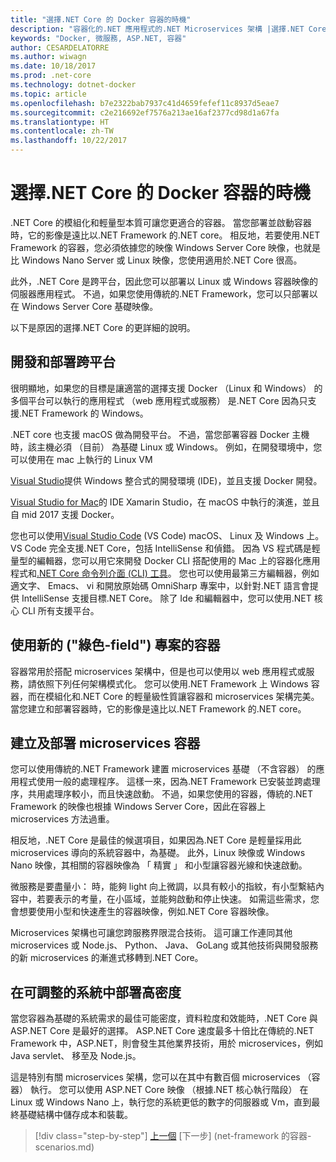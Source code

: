 ```yaml
---
title: "選擇.NET Core 的 Docker 容器的時機"
description: "容器化的.NET 應用程式的.NET Microservices 架構 |選擇.NET Core 的 Docker 容器的時機"
keywords: "Docker, 微服務, ASP.NET, 容器"
author: CESARDELATORRE
ms.author: wiwagn
ms.date: 10/18/2017
ms.prod: .net-core
ms.technology: dotnet-docker
ms.topic: article
ms.openlocfilehash: b7e2322bab7937c41d4659fefef11c8937d5eae7
ms.sourcegitcommit: c2e216692ef7576a213ae16af2377cd98d1a67fa
ms.translationtype: HT
ms.contentlocale: zh-TW
ms.lasthandoff: 10/22/2017
---
```

# <a name="when-to-choose-net-core-for-docker-containers"></a>選擇.NET Core 的 Docker 容器的時機

.NET Core 的模組化和輕量型本質可讓您更適合的容器。 當您部署並啟動容器時，它的影像是遠比以.NET Framework 的.NET core。 相反地，若要使用.NET Framework 的容器，您必須依據您的映像 Windows Server Core 映像，也就是比 Windows Nano Server 或 Linux 映像，您使用適用於.NET Core 很高。

此外，.NET Core 是跨平台，因此您可以部署以 Linux 或 Windows 容器映像的伺服器應用程式。 不過，如果您使用傳統的.NET Framework，您可以只部署以在 Windows Server Core 基礎映像。

以下是原因的選擇.NET Core 的更詳細的說明。

## <a name="developing-and-deploying-cross-platform"></a>開發和部署跨平台

很明顯地，如果您的目標是讓適當的選擇支援 Docker （Linux 和 Windows） 的多個平台可以執行的應用程式 （web 應用程式或服務） 是.NET Core 因為只支援.NET Framework 的 Windows。

.NET core 也支援 macOS 做為開發平台。 不過，當您部署容器 Docker 主機時，該主機必須 （目前） 為基礎 Linux 或 Windows。 例如，在開發環境中，您可以使用在 mac 上執行的 Linux VM

[Visual Studio](https://www.visualstudio.com/)提供 Windows 整合式的開發環境 (IDE)，並且支援 Docker 開發。 

[Visual Studio for Mac](https://www.visualstudio.com/vs/visual-studio-mac/)的 IDE Xamarin Studio，在 macOS 中執行的演進，並且自 mid 2017 支援 Docker。

您也可以使用[Visual Studio Code](https://code.visualstudio.com/) (VS Code) macOS、 Linux 及 Windows 上。 VS Code 完全支援.NET Core，包括 IntelliSense 和偵錯。 因為 VS 程式碼是輕量型的編輯器，您可以用它來開發 Docker CLI 搭配使用的 Mac 上的容器化應用程式和[.NET Core 命令列介面 (CLI) 工具](https://docs.microsoft.com/dotnet/core/tools/?tabs=netcore2x)。 您也可以使用最第三方編輯器，例如適文字、 Emacs、 vi 和開放原始碼 OmniSharp 專案中，以針對.NET 語言會提供 IntelliSense 支援目標.NET Core。 除了 Ide 和編輯器中，您可以使用.NET 核心 CLI 所有支援平台。

## <a name="using-containers-for-new-green-field-projects"></a>使用新的 ("綠色-field") 專案的容器

容器常用於搭配 microservices 架構中，但是也可以使用以 web 應用程式或服務，請依照下列任何架構模式化。 您可以使用.NET Framework 上 Windows 容器，而在模組化和.NET Core 的輕量級性質讓容器和 microservices 架構完美。 當您建立和部署容器時，它的影像是遠比以.NET Framework 的.NET core。

## <a name="creating-and-deploying-microservices-on-containers"></a>建立及部署 microservices 容器

您可以使用傳統的.NET Framework 建置 microservices 基礎 （不含容器） 的應用程式使用一般的處理程序。 這樣一來，因為.NET Framework 已安裝並跨處理序，共用處理序較小，而且快速啟動。 不過，如果您使用的容器，傳統的.NET Framework 的映像也根據 Windows Server Core，因此在容器上 microservices 方法過重。

相反地，.NET Core 是最佳的候選項目，如果因為.NET Core 是輕量採用此 microservices 導向的系統容器中，為基礎。 此外，Linux 映像或 Windows Nano 映像，其相關的容器映像為 「 精實 」 和小型讓容器光線和快速啟動。

微服務是要盡量小： 時，能夠 light 向上微調，以具有較小的指紋，有小型繫結內容中，若要表示的考量，在小區域，並能夠啟動和停止快速。 如需這些需求，您會想要使用小型和快速產生的容器映像，例如.NET Core 容器映像。

Microservices 架構也可讓您跨服務界限混合技術。 這可讓工作連同其他 microservices 或 Node.js、 Python、 Java、 GoLang 或其他技術與開發服務的新 microservices 的漸進式移轉到.NET Core。

## <a name="deploying-high-density-in-scalable-systems"></a>在可調整的系統中部署高密度

當您容器為基礎的系統需求的最佳可能密度，資料粒度和效能時，.NET Core 與 ASP.NET Core 是最好的選擇。 ASP.NET Core 速度最多十倍比在傳統的.NET Framework 中，ASP.NET，則會發生其他業界技術，用於 microservices，例如 Java servlet、 移至及 Node.js。

這是特別有關 microservices 架構，您可以在其中有數百個 microservices （容器） 執行。 您可以使用 ASP.NET Core 映像 （根據.NET 核心執行階段） 在 Linux 或 Windows Nano 上，執行您的系統更低的數字的伺服器或 Vm，直到最終基礎結構中儲存成本和裝載。


>[!div class="step-by-step"]
[上一個](一般-guidance.md) [下一步] (net-framework 的容器-scenarios.md)
